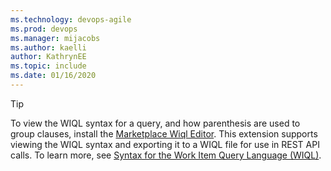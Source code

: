 ```yaml
---
ms.technology: devops-agile
ms.prod: devops
ms.manager: mijacobs
ms.author: kaelli
author: KathrynEE
ms.topic: include
ms.date: 01/16/2020
---
```



> [!TIP]
> To view the WIQL syntax for a query, and how parenthesis are used to group clauses, install the [Marketplace Wiql Editor](https://marketplace.visualstudio.com/items?itemName=ottostreifel.wiql-editor). This extension supports viewing the WIQL syntax and exporting it to a WIQL file for use in REST API calls. To learn more, see [Syntax for the Work Item Query Language (WIQL)](/azure/devops/boards/queries/wiql-syntax).